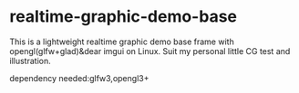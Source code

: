 # realtime-graphic-demo-base
This is a lightweight realtime graphic demo base frame with opengl(glfw+glad)&amp;dear imgui on Linux.
Suit my personal little CG test and illustration. 

dependency needed:glfw3,opengl3+


